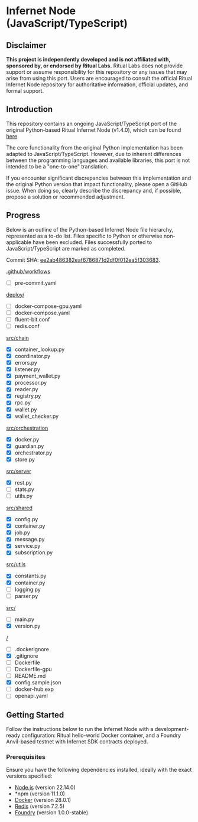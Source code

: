 # Infernet Node (JavaScript/TypeScript)

## Disclaimer

**This project is independently developed and is not affiliated with, sponsored by, or endorsed by Ritual Labs.** Ritual Labs does not provide support or assume responsibility for this repository or any issues that may arise from using this port. Users are encouraged to consult the official Ritual Infernet Node repository for authoritative information, official updates, and formal support.

## Introduction

This repository contains an ongoing JavaScript/TypeScript port of the original Python-based Ritual Infernet Node (v1.4.0), which can be found [here](https://github.com/ritual-net/infernet-node).

The core functionality from the original Python implementation has been adapted to JavaScript/TypeScript. However, due to inherent differences between the programming languages and available libraries, this port is not intended to be a "one-to-one" translation.

If you encounter significant discrepancies between this implementation and the original Python version that impact functionality, please open a GitHub issue. When doing so, clearly describe the discrepancy and, if possible, propose a solution or recommended adjustment.

## Progress

Below is an outline of the Python-based Infernet Node file hierarchy, represented as a to-do list. Files specific to Python or otherwise non-applicable have been excluded. Files successfully ported to JavaScript/TypeScript are marked as completed.

Commit SHA: [ee2ab486382eaf6786871d2df0f012ea5f303683](https://github.com/ritual-net/infernet-node/tree/ee2ab486382eaf6786871d2df0f012ea5f303683).

[.github/workflows](https://github.com/ritual-net/infernet-node/tree/ee2ab486382eaf6786871d2df0f012ea5f303683/.github/workflows)
- [ ] pre-commit.yaml

[deploy/](https://github.com/ritual-net/infernet-node/tree/ee2ab486382eaf6786871d2df0f012ea5f303683/deploy)
- [ ] docker-compose-gpu.yaml
- [ ] docker-compose.yaml
- [ ] fluent-bit.conf
- [ ] redis.conf

[src/chain](https://github.com/ritual-net/infernet-node/tree/ee2ab486382eaf6786871d2df0f012ea5f303683/src/chain)
- [x] container_lookup.py
- [x] coordinator.py
- [x] errors.py
- [x] listener.py
- [x] payment_wallet.py
- [x] processor.py
- [x] reader.py
- [x] registry.py
- [x] rpc.py
- [x] wallet.py
- [x] wallet_checker.py

[src/orchestration](https://github.com/ritual-net/infernet-node/tree/ee2ab486382eaf6786871d2df0f012ea5f303683/src/orchestration)
- [x] docker.py
- [x] guardian.py
- [x] orchestrator.py
- [x] store.py

[src/server](ritual-net/infernet-node/tree/ee2ab486382eaf6786871d2df0f012ea5f303683/src/server)
- [x] rest.py
- [ ] stats.py
- [ ] utils.py

[src/shared](https://github.com/ritual-net/infernet-node/tree/ee2ab486382eaf6786871d2df0f012ea5f303683/src/shared)
- [x] config.py
- [x] container.py
- [x] job.py
- [x] message.py
- [x] service.py
- [x] subscription.py

[src/utils](https://github.com/ritual-net/infernet-node/tree/ee2ab486382eaf6786871d2df0f012ea5f303683/src/utils)
- [x] constants.py
- [x] container.py
- [ ] logging.py
- [ ] parser.py

[src/](https://github.com/ritual-net/infernet-node/tree/ee2ab486382eaf6786871d2df0f012ea5f303683/src)
- [ ] main.py
- [x] version.py

[/](https://github.com/ritual-net/infernet-node/tree/ee2ab486382eaf6786871d2df0f012ea5f303683)
- [ ] .dockerignore
- [x] .gitignore
- [ ] Dockerfile
- [ ] Dockerfile-gpu
- [ ] README.md
- [x] config.sample.json
- [ ] docker-hub.exp
- [ ] openapi.yaml

## Getting Started

Follow the instructions below to run the Infernet Node with a development-ready configuration: Ritual hello-world Docker container, and a Foundry Anvil-based testnet with Infernet SDK contracts deployed.

### Prerequisites

Ensure you have the following dependencies installed, ideally with the exact versions specified:

- [Node.js](https://nodejs.org/) (version 22.14.0)
- *npm (version 11.1.0)
- [Docker](http://docker.com/) (version 28.0.1)
- [Redis](https://redis.io/) (version 7.2.5)
- [Foundry](https://getfoundry.sh/) (version 1.0.0-stable)
